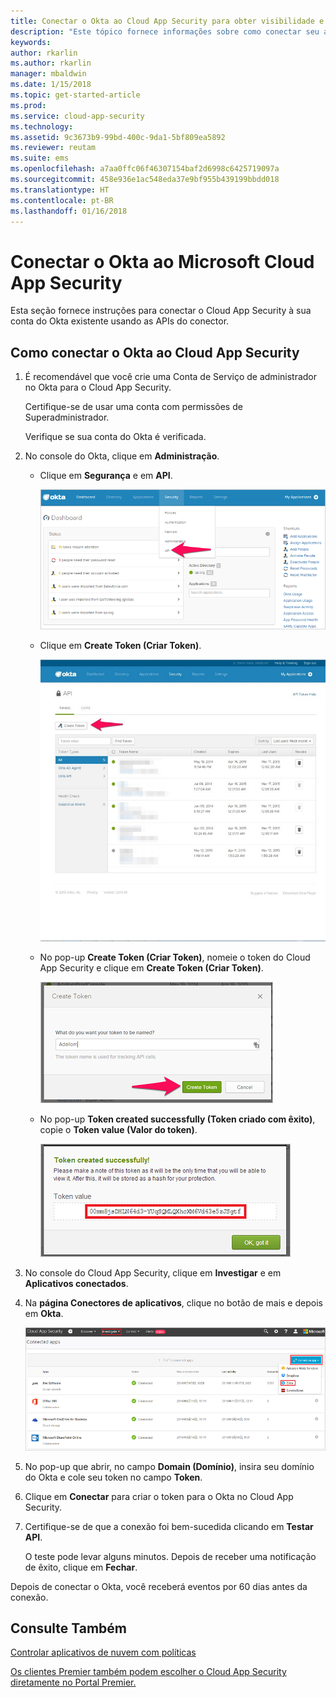 ```yaml
---
title: Conectar o Okta ao Cloud App Security para obter visibilidade e controle de uso | Microsoft Docs
description: "Este tópico fornece informações sobre como conectar seu aplicativo Okta ao Cloud App Security usando o conector de API."
keywords: 
author: rkarlin
ms.author: rkarlin
manager: mbaldwin
ms.date: 1/15/2018
ms.topic: get-started-article
ms.prod: 
ms.service: cloud-app-security
ms.technology: 
ms.assetid: 9c3673b9-99bd-400c-9da1-5bf809ea5892
ms.reviewer: reutam
ms.suite: ems
ms.openlocfilehash: a7aa0ffc06f46307154baf2d6998c6425719097a
ms.sourcegitcommit: 458e936e1ac548eda37e9bf955b439199bbdd018
ms.translationtype: HT
ms.contentlocale: pt-BR
ms.lasthandoff: 01/16/2018
---
```

# <a name="connect-okta-to-microsoft-cloud-app-security"></a>Conectar o Okta ao Microsoft Cloud App Security
Esta seção fornece instruções para conectar o Cloud App Security à sua conta do Okta existente usando as APIs do conector.  
  
## <a name="how-to-connect-okta-to-cloud-app-security"></a>Como conectar o Okta ao Cloud App Security  
  
1.  É recomendável que você crie uma Conta de Serviço de administrador no Okta para o Cloud App Security.  
  
     Certifique-se de usar uma conta com permissões de Superadministrador.  
  
     Verifique se sua conta do Okta é verificada.  
  
2.  No console do Okta, clique em **Administração**.  
  
    -   Clique em **Segurança** e em **API**.  
  
         ![API do Okta](./media/okta-api.png "okta api")  
  
    -   Clique em **Create Token (Criar Token)**.  
  
         ![Criar token do Okta](./media/okta-createtoken.jpg "okta createtoken")  
  
    -   No pop-up **Create Token (Criar Token)**, nomeie o token do Cloud App Security e clique em **Create Token (Criar Token)**.  
  
         ![Pop-up do token do Okta](./media/okta-token-popup.png "okta token popup")  
  
    -   No pop-up **Token created successfully (Token criado com êxito)**, copie o **Token value (Valor do token)**.  
  
         ![Valor do token do Okta](./media/okta-token-value.png "okta token value")  
  
3.  No console do Cloud App Security, clique em **Investigar** e em **Aplicativos conectados**.  
  
4.  Na **página Conectores de aplicativos**, clique no botão de mais e depois em **Okta**.  
  
     ![Conectar ao Okta](./media/connect-okta.png "connect okta")  
  
5.  No pop-up que abrir, no campo **Domain (Domínio)**, insira seu domínio do Okta e cole seu token no campo **Token**.  
  
6.  Clique em **Conectar** para criar o token para o Okta no Cloud App Security.  
  
7.  Certifique-se de que a conexão foi bem-sucedida clicando em **Testar API**.  
  
     O teste pode levar alguns minutos. Depois de receber uma notificação de êxito, clique em **Fechar**.  
  
Depois de conectar o Okta, você receberá eventos por 60 dias antes da conexão.
  
## <a name="see-also"></a>Consulte Também  
[Controlar aplicativos de nuvem com políticas](control-cloud-apps-with-policies.md)   

[Os clientes Premier também podem escolher o Cloud App Security diretamente no Portal Premier.](https://premier.microsoft.com/)  
  
  